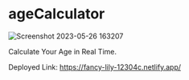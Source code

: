 # ageCalculator

![Screenshot 2023-05-26 163207](https://github.com/Deepak-197/AgeCalculatorinJs/assets/104504771/75e4ef87-b153-4dc1-a671-f7842fec1de3)

Calculate Your Age in Real Time.

Deployed Link: https://fancy-lily-12304c.netlify.app/
